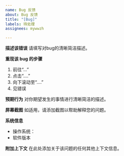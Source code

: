 ```yaml
---
name: Bug 反馈
about: Bug 反馈
title: "[Bug]"
labels: 待处理
assignees: mywwzh

---
```


**描述该错误**
请填写对bug的清晰简洁描述。

**重现该 bug 的步骤**
1. 前往“...”
2. 点击“....”
3. 向下滚动至“....”
4. 见错误

**预期行为**
对你期望发生的事情进行清晰简洁的描述。

**屏幕截图**
如适用，请添加截图以帮助解释您的问题。

**系统信息**
 - 操作系统：
 - 软件版本

**附加上下文**
在此处添加关于该问题的任何其他上下文信息。
